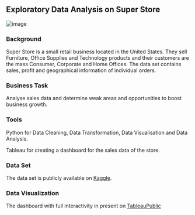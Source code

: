 ## Exploratory Data Analysis on Super Store

![image](https://github.com/xalty765/Exploratory_Data_Analysis/assets/95348482/a7d6bd77-5138-4f63-ac55-7dd0325b0c72)


### Background
Super Store is a small retail business located in the United States. They sell Furniture, Office Supplies and Technology products and their customers are the mass Consumer, Corporate and Home Offices. The data set contains sales, profit and geographical information of individual orders.

### Business Task
Analyse sales data and determine weak areas and opportunities to boost business growth.


### Tools
Python for Data Cleaning, Data Transformation, Data Visualisation and Data Analysis.

Tableau  for creating a dashboard for the sales data of the store.

### Data Set
The data set is publicly available on [Kaggle](https://www.kaggle.com/akashkothare/tsf-datasets).

### Data Visualization
The dashboard with full interactivity in present on [TableauPublic](https://public.tableau.com/app/profile/sankalp.sachan/viz/SuperStoreSalesCaseStudy/RegionalSalesProfitabilityDashboard)
